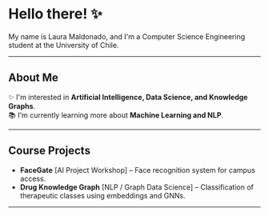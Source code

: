 # Hello there! ✨ 

My name is Laura Maldonado, and I'm a Computer Science Engineering student at the University of Chile.

---

## About Me

✨ I'm interested in **Artificial Intelligence, Data Science, and Knowledge Graphs**.  
📚 I'm currently learning more about **Machine Learning and NLP**.  

---

## Course Projects
- **FaceGate** [AI Project Workshop] – Face recognition system for campus access.  
- **Drug Knowledge Graph** [NLP / Graph Data Science] – Classification of therapeutic classes using embeddings and GNNs.  
---
